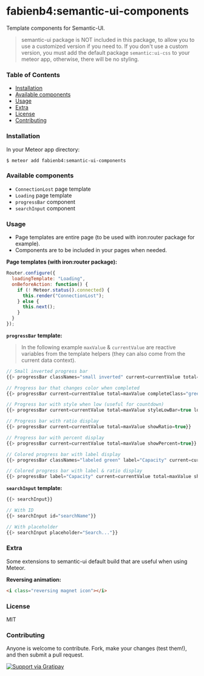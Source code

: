 # fabienb4:semantic-ui-components

Template components for Semantic-UI.

> semantic-ui package is NOT included in this package, to allow you to use a customized version if you need to. If you don't use a custom version, you must add the default package `semantic:ui-css` to your meteor app, otherwise, there will be no styling.

### Table of Contents

- [Installation](#installation)
- [Available components](#available-components)
- [Usage](#usage)
- [Extra](#extra)
- [License](#license)
- [Contributing](#contributing)

### Installation

In your Meteor app directory:

```
$ meteor add fabienb4:semantic-ui-components
```

### Available components

- `ConnectionLost` page template
- `Loading` page template
- `progressBar` component
- `searchInput` component

### Usage

- Page templates are entire page (to be used with iron:router package for example).
- Components are to be included in your pages when needed.

**Page templates (with iron:router package):**
```js
Router.configure({
  loadingTemplate: "Loading",
  onBeforeAction: function() {
    if (! Meteor.status().connected) {
      this.render("ConnectionLost");
    } else {
      this.next();
    }
  }
});
```

**`progressBar` template:**
> In the following example `maxValue` & `currentValue` are reactive variables from the template helpers (they can also come from the current data context).

```js
// Small inverted progress bar
{{> progressBar classNames="small inverted" current=currentValue total=maxValue}}

// Progress bar that changes color when completed
{{> progressBar current=currentValue total=maxValue completeClass="green"}}

// Progress bar with style when low (useful for countdown)
{{> progressBar current=currentValue total=maxValue styleLowBar=true low=20 veryLow=10}}

// Progress bar with ratio display
{{> progressBar current=currentValue total=maxValue showRatio=true}}

// Progress bar with percent display
{{> progressBar current=currentValue total=maxValue showPercent=true}}

// Colored progress bar with label display
{{> progressBar classNames="labeled green" label="Capacity" current=currentValue total=maxValue}}

// Colored progress bar with label & ratio display
{{> progressBar label="Capacity" current=currentValue total=maxValue showRatio=true}}
```

**`searchInput` template:**
```js
{{> searchInput}}

// With ID
{{> searchInput id="searchName"}}

// With placeholder
{{> searchInput placeholder="Search..."}}
```

### Extra

Some extensions to semantic-ui default build that are useful when using Meteor.

**Reversing animation:**
```html
<i class="reversing magnet icon"></i>
```

### License

MIT

### Contributing

Anyone is welcome to contribute. Fork, make your changes (test them!), and then submit a pull request.

[![Support via Gratipay](https://cdn.rawgit.com/gratipay/gratipay-badge/2.3.0/dist/gratipay.svg)](https://gratipay.com/fabienb4/)
